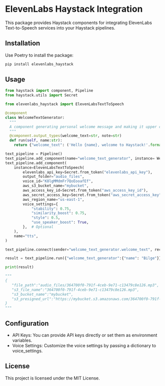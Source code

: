 # ElevenLabs Haystack Integration

This package provides Haystack components for integrating ElevenLabs Text-to-Speech services into your Haystack pipelines.

## Installation

Use Poetry to install the package:

```bash
pip install elevenlabs_haystack
```

## Usage

```python
from haystack import component, Pipeline
from haystack.utils import Secret

from elevenlabs_haystack import ElevenLabsTextToSpeech

@component
class WelcomeTextGenerator:
  """
  A component generating personal welcome message and making it upper case
  """
  @component.output_types(welcome_text=str, note=str)
  def run(self, name:str):
    return {"welcome_text": ('Hello {name}, welcome to Haystack!'.format(name=name)).upper(), "note": "welcome message is ready"}

text_pipeline = Pipeline()
text_pipeline.add_component(name="welcome_text_generator", instance= WelcomeTextGenerator())
text_pipeline.add_component(
    instance=ElevenLabsTextToSpeech(
        elevenlabs_api_key=Secret.from_token("elevenlabs_api_key"),
        output_folder="audio_files",
        voice_id="K8lgMMdmFr7QoEooafEf",
        aws_s3_bucket_name="mybucket",
        aws_access_key_id=Secret.from_token("aws_access_key_id"),
        aws_secret_access_key=Secret.from_token("aws_secret_access_key"),
        aws_region_name="us-east-1",
        voice_settings={
            "stability": 0.75,
            "similarity_boost": 0.75,
            "style": 0.5,
            "use_speaker_boost": True,
        },  # Optional
    ),
    name="tts",
)

text_pipeline.connect(sender="welcome_text_generator.welcome_text", receiver="tts.text")

result = text_pipeline.run({"welcome_text_generator":{"name": "Bilge"}})

print(result)

"""
{
   "file_path":"audio_files/364700f0-791f-4ceb-9e71-c13479c8e126.mp3",
   "s3_file_name":"364700f0-791f-4ceb-9e71-c13479c8e126.mp3",
   "s3_bucket_name":"mybucket",
   "s3_presigned_url":"https://mybucket.s3.amazonaws.com/364700f0-791f-4ceb-9e71-c13479c8e126.mp3?AWSAccessKeyId=AKIIVY2PHBT5JH2FX7K2&Signature=9b%2Bgm2OZRucl5iXsd8wwGl9QgoU%3D&Expires=1728488887"
}
"""
```

## Configuration

- API Keys: You can provide API keys directly or set them as environment variables.
- Voice Settings: Customize the voice settings by passing a dictionary to voice_settings.

## License

This project is licensed under the MIT License.
